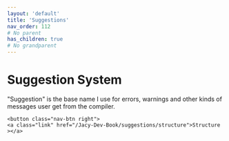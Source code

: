 ```yaml
---
layout: 'default'
title: 'Suggestions'
nav_order: 112
# No parent
has_children: true
# No grandparent
---
```


# Suggestion System

"Suggestion" is the base name I use for errors, warnings and other kinds of messages user get from the compiler.
<div class="nav-btn-block">
    
    <button class="nav-btn right">
    <a class="link" href="/Jacy-Dev-Book/suggestions/structure">Structure ></a>
</button>

</div>
